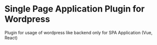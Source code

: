 # Single Page Application Plugin for Wordpress
<p>Plugin for usage of wordpress like backend only for SPA Application (Vue, React)</p>